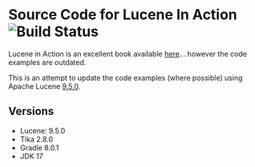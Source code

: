 # Source Code for Lucene In Action ![Build Status](https://github.com/shaikhu/lucene_in_action/actions/workflows/gradle.yml/badge.svg)

Lucene in Action is an excellent book available [here](https://www.manning.com/books/lucene-in-action-second-edition)... however the code examples are outdated.

This is an attempt to update the code examples (where possible) using Apache Lucene [9.5.0](https://lucene.apache.org/core/9_5_0/).

## Versions

- Lucene: 9.5.0
- Tika 2.8.0
- Gradle 8.0.1
- JDK 17
